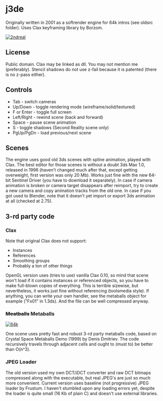 j3de
====

Originally written in 2001 as a softrender engine for 64k intros (see oldsrc folder).
Uses Clax keyframing library by Borzom.

[![2ndreal](http://img.youtube.com/vi/81AnuDFmbEM/0.jpg)](https://www.youtube.com/watch?v=81AnuDFmbEM)

License
-------

Public domain. Clax may be linked as dll. You may not mention me (preferably).
Stencil shadows do not use z-fail because it is patented (there is no z-pass either).

Controls
--------

* Tab - switch cameras
* Up/Down - toggle rendering mode (wireframe/solid/textured)
* F or Enter - toggle full screen
* Left/Right - rewind scene (back and forward)
* Space - pause scene animation
* S - toggle shadows (Second Reality scene only)
* PgUp/PgDn - load previous/next scene


Scenes
------

The engine uses good old 3ds scenes with spline animation, played with Clax. The best editor for those scenes is without a doubt
3ds Max 1.0, released in 1996 (haven't changed much after that, except getting overweight, first version was only 20 Mb).
Works just fine with the new 64-bit Sentinel Driver (you have to download it separately).
In case if camera animation is broken or camera target disappears after reimport, try to create a new camera and copy animation tracks from the old one.
In case if you got used to Blender, note that it doesn't yet import or export 3ds animation at all (checked at 2.75).


3-rd party code
---------------

### Clax

Note that original Clax does not support:

* Instances
* References
* Smoothing groups
* Probably a ton of other things

OpenGL version uses (tries to use) vanilla Clax 0.10, so mind that scene won't load if it contains
instances or referenced objects, so you have to make full-blown copies of everything.
This is terrible sizewise, but nevertheless, it works just fine without referencing (toolsmedia style).
If anything, you can write your own handler, see the metaballs object for example ("Fx01" in 1.3ds).
And the file can be well compressed anyway.

### ~~Meatballs~~ Metaballs

[![64k](http://img.youtube.com/vi/DElcgXfELWg/hqdefault.jpg)](https://www.youtube.com/watch?v=DElcgXfELWg)


One scene uses pretty fast and robust 3-rd party metaballs code,
based on Crystal Space Metaballs Demo (1999) by Denis Dmitriev.
The code recursively travels through adjacent cells and ought to (must to) be better than O(n^3).

### JPEG Loader

The old version used my own DCT/iDCT converter and raw DCT bitmaps compressed along with the executable,
but real JPEG's are just so much more convenient.
Current version uses baseline (not progressive) JPEG loader by Frustum.
I haven't stumbled upon any loading errors yet, despite the loader is quite small
(16 Kb of plain C) and doesn't use external libraries.

